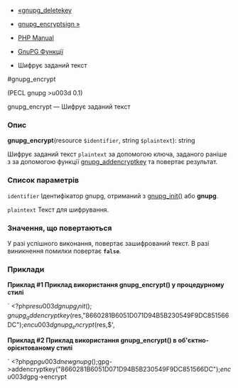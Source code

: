 - [«gnupg_deletekey](function.gnupg-deletekey.md)
- [gnupg_encryptsign »](function.gnupg-encryptsign.md)

- [PHP Manual](index.md)
- [GnuPG Функції](ref.gnupg.md)
- Шифрує заданий текст

#gnupg_encrypt

(PECL gnupg \>u003d 0.1)

gnupg_encrypt — Шифрує заданий текст

### Опис

**gnupg_encrypt**(resource `$identifier`, string `$plaintext`): string

Шифрує заданий текст `plaintext` за допомогою ключа, заданого раніше з
за допомогою функції [gnupg_addencryptkey](function.gnupg-addencryptkey.md)
та повертає результат.

### Список параметрів

`identifier`
Ідентифікатор gnupg, отриманий з
[gnupg_init()](function.gnupg-init.md) або **gnupg**.

`plaintext`
Текст для шифрування.

### Значення, що повертаються

У разі успішного виконання, повертає зашифрований текст. В разі
виникнення помилки повертає **`false`**.

### Приклади

**Приклад #1 Приклад використання **gnupg_encrypt()** у процедурному
стилі**

` <?php$res u003d gnupg_init();gnupg_addencryptkey($res,"8660281B6051D071D94B5B230549F9DC851566DC");$enc u003d gnupg_encrypt($res,$', 

**Приклад #2 Приклад використання **gnupg_encrypt()** в
об'єктно-орієнтованому стилі**

` <?php$gpg u003d new gnupg();$gpg->addencryptkey("8660281B6051D071D94B5B230549F9DC851566DC");$enc u003d $gpg->encrypt
